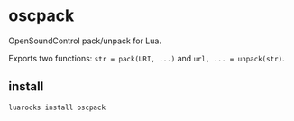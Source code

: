 oscpack
=======

OpenSoundControl pack/unpack for Lua.

Exports two functions: `str = pack(URI, ...)` and `url, ... = unpack(str)`.

install
-------

    luarocks install oscpack

